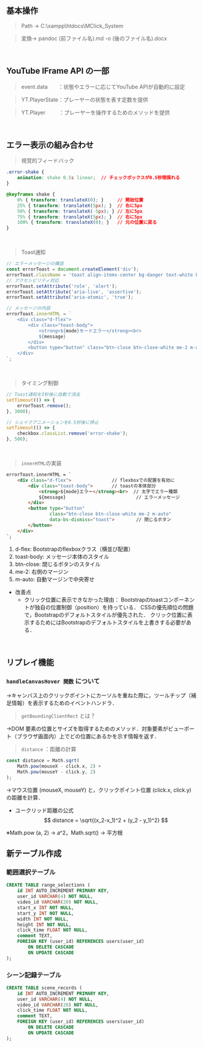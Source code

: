 ## 基本操作
>Path → C:\xampp\htdocs\MClick_System

>変換→ pandoc (前ファイル名).md -o (後のファイル名).docx

<br>

## YouTube IFrame API の一部
>event.data　　：状態やエラーに応じてYouTube APIが自動的に設定

>YT.PlayerState：プレーヤーの状態を表す定数を提供

>YT.Player 　　 ：プレーヤーを操作するためのメソッドを提供

<br>

## エラー表示の組み合わせ
>視覚的フィードバック
```css
.error-shake {
    animation: shake 0.5s linear;  // チェックボックスが0.5秒間揺れる
}

@keyframes shake {
    0% { transform: translateX(0); }     // 開始位置
    25% { transform: translateX(5px); }  // 右に5px
    50% { transform: translateX(-5px); } // 左に5px
    75% { transform: translateX(5px); }  // 右に5px
    100% { transform: translateX(0); }   // 元の位置に戻る
}
```
<br>

>Toast通知
``` javascript
// エラーメッセージの構造
const errorToast = document.createElement('div');
errorToast.className = 'toast align-items-center bg-danger text-white border-0';
// アクセシビリティ対応
errorToast.setAttribute('role', 'alert');
errorToast.setAttribute('aria-live', 'assertive');
errorToast.setAttribute('aria-atomic', 'true');

// メッセージの内容
errorToast.innerHTML = `
    <div class="d-flex">
        <div class="toast-body">
            <strong>${mode}モードエラー</strong><br>
            ${message}
        </div>
        <button type="button" class="btn-close btn-close-white me-2 m-auto" data-bs-dismiss="toast"></button>
    </div>
`;
```
<br>

>タイミング制御

```javascript
// Toast通知を3秒後に自動で消去
setTimeout(() => {
    errorToast.remove();
}, 3000);

// シェイクアニメーションを0.5秒後に停止
setTimeout(() => {
    checkbox.classList.remove('error-shake');
}, 500);
```
<br>

>`innerHTML`の実装
```html
errorToast.innerHTML = `
    <div class="d-flex">               // flexboxでの配置を有効に
        <div class="toast-body">       // toastの本体部分
            <strong>${mode}エラー</strong><br>  // 太字でエラー種類
            ${message}                          // エラーメッセージ
        </div>
        <button type="button" 
                class="btn-close btn-close-white me-2 m-auto" 
                data-bs-dismiss="toast">        // 閉じるボタン
        </button>
    </div>
`;
```

1. d-flex: Bootstrapのflexboxクラス（横並び配置）
2. toast-body: メッセージ本体のスタイル
3. btn-close: 閉じるボタンのスタイル
4. me-2: 右側のマージン
5. m-auto: 自動マージンで中央寄せ


- 改善点
  - クリック位置に表示できなかった理由：
  Bootstrapのtoastコンポーネントが独自の位置制御（position）を持っている．
  CSSの優先順位の問題で，Bootstrapのデフォルトスタイルが優先された．
  クリック位置に表示するためにはBootstrapのデフォルトスタイルを上書きする必要がある．

<br>

## リプレイ機能
### `handleCanvasHover 関数` について

→キャンバス上のクリックポイントにカーソルを重ねた際に，ツールチップ（補足情報）を表示するためのイベントハンドラ．

>`getBoundingClientRect` とは？
 
→DOM 要素の位置とサイズを取得するためのメソッド．対象要素がビューポート（ブラウザ画面内）上でどの位置にあるかを示す情報を返す．

>`distance` ：距離の計算

```php
const distance = Math.sqrt(
    Math.pow(mouseX - click.x, 2) + 
    Math.pow(mouseY - click.y, 2)
);
```
→マウス位置 (mouseX, mouseY) と，クリックポイント位置 (click.x, click.y) の距離を計算．

- ユークリッド距離の公式
$$ distance = \sqrt{(x_2-x_1)^2 + (y_2 - y_1)^2} $$

※Math.pow (a, 2) → 𝑎^2，Math.sqrt() → 平方根

## 新テーブル作成
### 範囲選択テーブル

```sql
CREATE TABLE range_selections (
    id INT AUTO_INCREMENT PRIMARY KEY,
    user_id VARCHAR(4) NOT NULL,
    video_id VARCHAR(20) NOT NULL,
    start_x INT NOT NULL,
    start_y INT NOT NULL,
    width INT NOT NULL,
    height INT NOT NULL,
    click_time FLOAT NOT NULL,
    comment TEXT,
    FOREIGN KEY (user_id) REFERENCES users(user_id)
        ON DELETE CASCADE
        ON UPDATE CASCADE
);
```


### シーン記録テーブル

```sql
CREATE TABLE scene_records (
    id INT AUTO_INCREMENT PRIMARY KEY,
    user_id VARCHAR(4) NOT NULL,
    video_id VARCHAR(20) NOT NULL,
    click_time FLOAT NOT NULL,
    comment TEXT,
    FOREIGN KEY (user_id) REFERENCES users(user_id)
        ON DELETE CASCADE
        ON UPDATE CASCADE
);
```